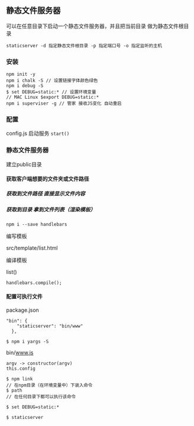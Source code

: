 ## 静态文件服务器
可以在任意目录下启动一个静态文件服务器，并且把当前目录 做为静态文件根目录
```
staticserver -d 指定静态文件根目录 -p 指定端口号 -o 指定监听的主机 
```
### 安装

```
npm init -y
npm i chalk -S // 设置链接字体颜色绿色
npm i debug -S
$ set DEBUG=static:* // 设置环境变量
// MAC Linux $export DEBUG=static:*
npm i superviser -g // 管家 接收JS变化 自动重启
```
### 配置

config.js
启动服务 ```start()```

### 静态文件服务器

建立public目录

#### 获取客户端想要的文件夹或文件路径

##### 获取到文件路径 直接显示文件内容

##### 获取到目录 拿到文件列表（渲染模板）

```
npm i --save handlebars
```

编写模板

src/template/list.html

编译模板

list()

```
handlebars.compile();
```

#### 配置可执行文件

package.json

```
"bin": {
    "staticserver": "bin/www"
  },

$ npm i yargs -S
```

bin/www.js

```
argv -> constructor(argv)
this.config

$ npm link
// 在npm目录（在环境变量中）下装入命令
$ path
// 在任何目录下都可以执行该命令

$ set DEBUG=static:* 

$ staticserver

```

